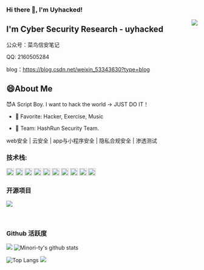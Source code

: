 ### Hi there 👋, I'm Uyhacked!
<img align="right" src="https://count.getloli.com/get/@:Minori-ty?theme=rule34">

## I'm Cyber Security Research - uyhacked

公众号：菜鸟信安笔记

QQ: 2160505284

blog：https://blog.csdn.net/weixin_53343630?type=blog

## 😄About Me
😈A Script Boy. I want to hack the world -> JUST DO IT！

- 💖 Favorite: Hacker, Exercise, Music

- 💎 Team: HashRun Security Team.

web安全 | 云安全 | app与小程序安全 | 隐私合规安全 | 渗透测试

### **技术栈:**

<a href="https://v3.cn.vuejs.org"><code><img height="20" src="https://raw.githubusercontent.com/Minori-ty/Minori-ty/main/images/vue.png"></code></a>
<a href="https://reactjs.org/"><code><img height="20" src="https://raw.githubusercontent.com/Minori-ty/Minori-ty/4f8de69990a991a775c159b33c5597a122879a9b/images/react.svg"></code></a>
<a href="https://nextjs.org/"><code><img height="20" src="https://raw.githubusercontent.com/Minori-ty/Minori-ty/main/images/next.png"></code></a>
<a href="https://www.tslang.cn/index.html"><code><img height="20" src="https://raw.githubusercontent.com/Minori-ty/Minori-ty/main/images/typescript.png"></code></a>
<a href="https://webpack.js.org/"><code><img height="20" src="https://raw.githubusercontent.com/Minori-ty/Minori-ty/4f8de69990a991a775c159b33c5597a122879a9b/images/webpack.svg"></code></a>
<a href="https://cn.vitejs.dev"><code><img height="20" src="https://raw.githubusercontent.com/Minori-ty/Minori-ty/main/images/vite.png"></code></a>
<a href="https://sass-lang.com"><code><img height="20" src="https://raw.githubusercontent.com/Minori-ty/Minori-ty/main/images/sass2.png"></code></a>
<a href="https://tailwindcss.com"><code><img height="20" src="https://raw.githubusercontent.com/Minori-ty/Minori-ty/main/images/tailwindcss.png"></code></a>
<a href="https://go.dev/"><code><img height="20" src="https://raw.githubusercontent.com/Minori-ty/Minori-ty/main/images/golang.png"></code></a>
<a href="https://www.docker.com"><code><img height="20" src="https://raw.githubusercontent.com/Minori-ty/Minori-ty/main/images/docker.png"></code></a>

### 开源项目

[![](https://github-readme-stats.vercel.app/api/pin/?username=Minori-ty&repo=mp4To4K-rust)](https://github.com/Minori-ty/mp4To4K-rust)
<br><br><br>

### Github 活跃度

[![](https://activity-graph.herokuapp.com/graph?username=Minori-ty&theme=dracula)](https://github.com/ashutosh00710/github-readme-activity-graph)
![Minori-ty's github stats](https://github-readme-stats.vercel.app/api?username=Minori-ty&show_icons=true&theme=vue)

![Top Langs](https://github-readme-stats.vercel.app/api/top-langs/?username=Minori-ty&langs_count=6)
![](https://github-readme-stats.vercel.app/api/top-langs/?username=Minori-ty&layout=compact&langs_count=6)


<!--
**uyhacked/uyhacked** is a ✨ _special_ ✨ repository because its `README.md` (this file) appears on your GitHub profile.

Here are some ideas to get you started:

- 🔭 I’m currently working on ...
- 🌱 I’m currently learning ...
- 👯 I’m looking to collaborate on ...
- 🤔 I’m looking for help with ...
- 💬 Ask me about ...
- 📫 How to reach me: ...
- 😄 Pronouns: ...
- ⚡ Fun fact: ...
-->
